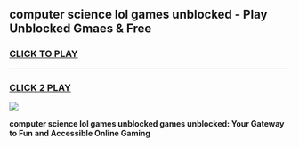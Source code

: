 
## computer science lol games unblocked - Play Unblocked Gmaes & Free
<h3>
<a href="https://news.freeplayer.one?title=computer_science_lol_games_unblocked&ref=16F">CLICK TO PLAY</a></h3>
<hr>

<h3>
<a href="https://news.freeplayer.one?title=computer_science_lol_games_unblocked&ref=16F">CLICK 2 PLAY</a>
  
</h3>

<a href="https://news.freeplayer.one?title=computer_science_lol_games_unblocked&ref=16F/"><img src="https://clearcache.store/games.png"></a>


**computer science lol games unblocked games unblocked: Your Gateway to Fun and Accessible Online Gaming**
